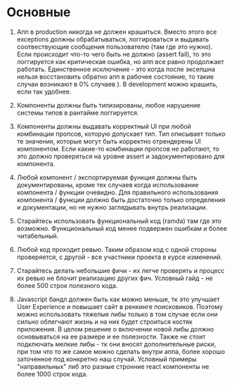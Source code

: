 # Основные

1. Апп в production никогда не должен крашиться. Вместо этого все exceptions должны обрабатываться, логгироваться и выдавать соотвествующие сообщения пользователю (там где это нужно). Если происходит что-то чего быть не должно (assert fail), то это логгируется как критическая ошибка, но апп все равно продолжает работать. Единственное исключение - это когда после эксепшна нельзя восстановить обратно апп в рабочее состояние, то такие случаи возникают в 0% случаев ). В development можно крашить, если так удобнее.

2. Компоненты должны быть типизированы, любое нарушение системы типов в рантайме логгируется.

3. Компоненты должны выдавать корректный UI при любой комбинации пропсов, которую допускает тип. Тип описывает только те значения, которые могут быть корректно отрендерены UI компонентом.  Если какие-то комбинации пропсов не работают, то это должно проверяться на уровне assert и задокументировано для компонента.

4. Любой компонент / экспортируемая функция должны быть документированы, кроме тех случаев когда использование компонента / функции очевидно. Для правильного использования компонента / функции должно быть достаточно только определения и документации, но не нужно заглядывать внутрь реализации.

5. Старайтесь использовать функциональный код (ramda) там где это возможно. Функциональный код менее подвержен ошибкам и более читабельный.

6. Любой код проходит ревью. Таким образом код с одной стороны проверяется, с другой - все участники проекта в курсе изменений.

7. Старайтесь делать небольшие фичи - их легче проверять и процесс их ревью не блочит реализацию других фич. Условный гайд - не более 500 строк полезного кода.

8. Javascript бандл должен быть как можно меньше, тк это улучшает User Experience и повышает сайт в ренкинге поисковиков. Поэтому можно использовать тяжелые либы только в том случае если они сильно облегчают жизнь и на них будет строиться костяк приложения. В целом решение о включении новой либы должно основываться на ее размере и ее полезности. Также не стоит подключать мелкие либы - тк они вносят дополнительные риски, при том что то же самое можно сделать внутри аппа, более хорошо заточенное под конкретно наш случай. Условный примеры "направильных" либ это разные стронние react компоненты не более 1000 строк кода.
